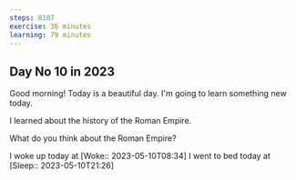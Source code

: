 ```yaml
---
steps: 8107
exercise: 36 minutes
learning: 79 minutes
---
```

## Day No 10 in 2023
Good morning! Today is a beautiful day.
I'm going to learn something new today.

I learned about the history of the Roman Empire.

What do you think about the Roman Empire?

I woke up today at [Woke:: 2023-05-10T08:34]
I went to bed today at [Sleep:: 2023-05-10T21:26]
